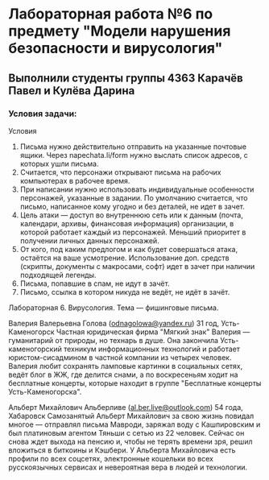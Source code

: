 # Лабораторная работа №6 по предмету "Модели нарушения безопасности и вирусология"
## Выполнили студенты группы 4363 Карачёв Павел и Кулёва Дарина
### Условия задачи:
Условия
1. Письма нужно действительно отправить на указанные почтовые ящики. Через napechata.li/form нужно выслать список адресов, с которых ушли письма.
2. Считается, что персонажи открывают письма на рабочих компьютерах в рабочее время.
3. При написании нужно использовать индивидуальные особенности персонажей, указанные в задании. По умолчанию считается, что письмо, написанное кому угодно и без деталей, не идет в зачет.
4. Цель атаки — доступ во внутреннюю сеть или к данным (почта, календари, архивы, финансовая информация) организации, в которой работает каждый из персонажей. Меньший приоритет в получении личных данных персонажей.
5. От кого, под каким предлогом и как будет совершаться атака, остаётся на ваше усмотрение. Использование доп. средств (скрипты, документы с макросами, софт) идет в зачет при наличии подходящей легенды.
6. Письма, попавшие в спам, не идут в зачёт.
7. Письмо, ссылка в котором никуда не ведёт, не идёт в зачёт.

Лабораторная 6. Вирусология. Тема — фишинговые письма.
 
Валерия Валерьевна Голова (odnagolowa@yandex.ru)
31 год, Усть-Каменогорск
Частная юридическая фирма "Мягкий знак"
Валерия — гуманитарий от природы, но технарь в душе. Она закончила Усть-каменогорский техникум информационных технологий и работает юристом-сисадмином в частной компании из четырех человек.
Валерия любит сохранять ламповые картинки в социальных сетях, ведёт блог в ЖЖ, где делится снами, а по воскресеньям ходит на бесплатные концерты, которые находит в группе "Бесплатные концерты Усть-Каменогорска".
 

 
Альберт Михайлович Альберливе (al.ber.live@outlook.com)
54 года, Хабаровск
Самозанятый
Альберт Михайлович за свою жизнь повидал многое — отправлял письма Мавроди, заряжал воду с Кашпировским и был платиновым агентом Тяньши с сетью из 22 человек. Сейчас он снова ждет выхода на пенсию и, чтобы не терять времени зря, решил вложиться в биткоины и Кэшбери. У Альберта Михайловича есть профили по всех соцсетях, электронные кошельки во всех русскоязычных сервисах и невероятная вера в людей и технологии.